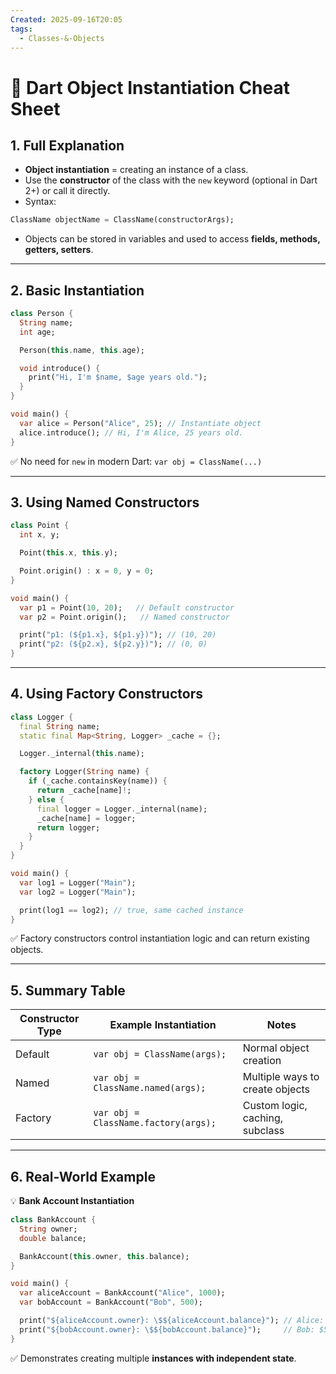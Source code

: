 ```yaml
---
Created: 2025-09-16T20:05
tags:
  - Classes-&-Objects
---
```

# 🎯 Dart Object Instantiation Cheat Sheet

## 1. Full Explanation

- **Object instantiation** = creating an instance of a class.
- Use the **constructor** of the class with the `new` keyword (optional in Dart 2+) or call it directly.
- Syntax:

```Dart
ClassName objectName = ClassName(constructorArgs);

```

- Objects can be stored in variables and used to access **fields, methods, getters, setters**.

---

## 2. Basic Instantiation

```Dart
class Person {
  String name;
  int age;

  Person(this.name, this.age);

  void introduce() {
    print("Hi, I'm $name, $age years old.");
  }
}

void main() {
  var alice = Person("Alice", 25); // Instantiate object
  alice.introduce(); // Hi, I'm Alice, 25 years old.
}

```

✅ No need for `new` in modern Dart: `var obj = ClassName(...)`

---

## 3. Using Named Constructors

```Dart
class Point {
  int x, y;

  Point(this.x, this.y);

  Point.origin() : x = 0, y = 0;
}

void main() {
  var p1 = Point(10, 20);   // Default constructor
  var p2 = Point.origin();   // Named constructor

  print("p1: (${p1.x}, ${p1.y})"); // (10, 20)
  print("p2: (${p2.x}, ${p2.y})"); // (0, 0)
}

```

---

## 4. Using Factory Constructors

```Dart
class Logger {
  final String name;
  static final Map<String, Logger> _cache = {};

  Logger._internal(this.name);

  factory Logger(String name) {
    if (_cache.containsKey(name)) {
      return _cache[name]!;
    } else {
      final logger = Logger._internal(name);
      _cache[name] = logger;
      return logger;
    }
  }
}

void main() {
  var log1 = Logger("Main");
  var log2 = Logger("Main");

  print(log1 == log2); // true, same cached instance
}

```

✅ Factory constructors control instantiation logic and can return existing objects.

---

## 5. Summary Table

|Constructor Type|Example Instantiation|Notes|
|---|---|---|
|Default|`var obj = ClassName(args);`|Normal object creation|
|Named|`var obj = ClassName.named(args);`|Multiple ways to create objects|
|Factory|`var obj = ClassName.factory(args);`|Custom logic, caching, subclass|

---

## 6. Real-World Example

💡 **Bank Account Instantiation**

```Dart
class BankAccount {
  String owner;
  double balance;

  BankAccount(this.owner, this.balance);
}

void main() {
  var aliceAccount = BankAccount("Alice", 1000);
  var bobAccount = BankAccount("Bob", 500);

  print("${aliceAccount.owner}: \$${aliceAccount.balance}"); // Alice: $1000
  print("${bobAccount.owner}: \$${bobAccount.balance}");     // Bob: $500
}

```

✅ Demonstrates creating multiple **instances with independent state**.